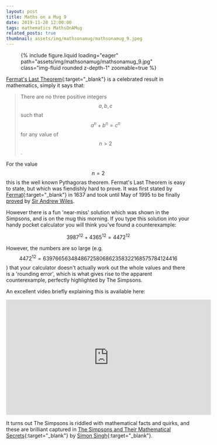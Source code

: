 ```yaml
---
layout: post
title: Maths on a Mug 9
date: 2019-11-28 12:00:00
tags: mathematics MathsOnAMug
related_posts: true
thumbnail: assets/img/mathsonamug/mathsonamug_9.jpeg
---
```


<div class="row mt-3">
    <div class="col-sm mt-3 mt-md-0">
        <figure>
            {% include figure.liquid loading="eager" path="assets/img/mathsonamug/mathsonamug_9.jpg" class="img-fluid rounded z-depth-1" zoomable=true %}
        </figure>
    </div>
</div>

[Fermat's Last Theorem](https://en.wikipedia.org/wiki/Fermat%27s_Last_Theorem){:target="\_blank"} is a celebrated result in mathematics, simply it says that:

> There are no three positive integers $$a,b,c$$ such that $$a^n+b^n=c^n$$ for any value of $$n>2$$.

For the value $$n=2$$ this is the well known Pythagoras theorem. Fermat's Last Theorem is easy to state, but which was fiendishly hard to prove. It was first stated by [Fermat](https://en.wikipedia.org/wiki/Pierre_de_Fermat){:target="\_blank"} in 1637 and took until May of 1995 to be finally [proved](https://en.wikipedia.org/wiki/Wiles%27_proof_of_Fermat%27s_Last_Theorem) by [Sir Andrew Wiles](https://en.wikipedia.org/wiki/Andrew_Wiles).

However there is a fun 'near-miss' solution which was shown in the Simpsons, and is on the mug this morning. If you type this solution into your handy pocket calculator you will think you’ve found a counterexample:

$$
3987^{12}+4365^{12}=4472^{12}
$$

However, the numbers are so large (e.g. $$4472^{12}=63976656348486725806862358322168575784124416$$) that your calculator doesn't actually work out the whole values and there is a 'rounding error', which is what gives rise to the apparent counterexample, perfectly highlighted by The Simpsons.

An excellent video briefly explaining this is available here:

<iframe width="560" height="315" src="https://www.youtube.com/embed/ReOQ300AcSU?si=jougGrKnmIZcdlB-&amp;controls=0" title="YouTube video player" frameborder="0" allow="accelerometer; autoplay; clipboard-write; encrypted-media; gyroscope; picture-in-picture; web-share" referrerpolicy="strict-origin-when-cross-origin" allowfullscreen></iframe>

It turns out The Simpsons is riddled with mathematical facts and quirks, and these are brilliant captured in [The Simpsons and Their Mathematical Secrets](https://en.wikipedia.org/wiki/The_Simpsons_and_Their_Mathematical_Secrets){:target="\_blank"} by [Simon Singh](https://en.wikipedia.org/wiki/Simon_Singh){:target="\_blank"}.
